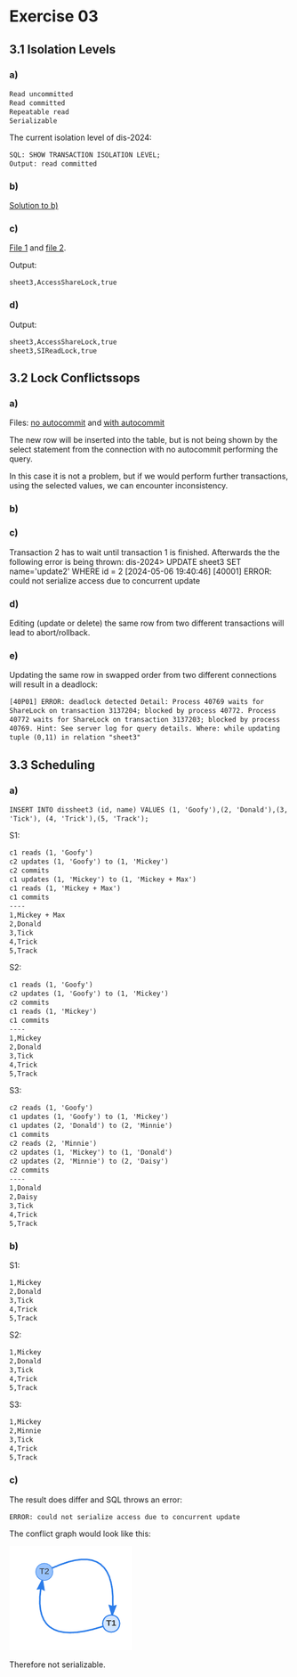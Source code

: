 # Exercise 03

## 3.1 Isolation Levels

### a)

    Read uncommitted
    Read committed
    Repeatable read
    Serializable

The current isolation level of dis-2024:

    SQL: SHOW TRANSACTION ISOLATION LEVEL;
    Output: read committed

### b)

[Solution to b)](3_1/b.sql)

### c)

[File 1](3_1/c_1.sql) and [file 2](3_1/c_2.sql).

Output:

    sheet3,AccessShareLock,true

### d)

Output:

    sheet3,AccessShareLock,true
    sheet3,SIReadLock,true

## 3.2 Lock Conflictssops

### a) 

Files: [no autocommit](3_2/a_n_autocommit.sql) and [with autocommit](3_2/a_w_autocommit.sql)

The new row will be inserted into the table, but is not being shown by the select statement from the connection with no autocommit performing the query.

In this case it is not a problem, but if we would perform further transactions, using the selected values, we can encounter inconsistency.

### b)

### c)

Transaction 2 has to wait until transaction 1 is finished. Afterwards the the following error is being thrown:
    dis-2024> UPDATE sheet3 SET name='update2' WHERE id = 2
    [2024-05-06 19:40:46] [40001] ERROR: could not serialize access due to concurrent update

### d)

Editing (update or delete) the same row from two different transactions will lead to abort/rollback.

### e)

Updating the same row in swapped order from two different connections will result in a deadlock:

    [40P01] ERROR: deadlock detected Detail: Process 40769 waits for ShareLock on transaction 3137204; blocked by process 40772. Process 40772 waits for ShareLock on transaction 3137203; blocked by process 40769. Hint: See server log for query details. Where: while updating tuple (0,11) in relation "sheet3"

## 3.3 Scheduling

### a)

    INSERT INTO dissheet3 (id, name) VALUES (1, 'Goofy'),(2, 'Donald'),(3, 'Tick'), (4, 'Trick'),(5, 'Track');

S1:

    c1 reads (1, 'Goofy')
    c2 updates (1, 'Goofy') to (1, 'Mickey')
    c2 commits 
    c1 updates (1, 'Mickey') to (1, 'Mickey + Max')
    c1 reads (1, 'Mickey + Max')
    c1 commits
    ----
    1,Mickey + Max
    2,Donald
    3,Tick
    4,Trick
    5,Track

S2:

    c1 reads (1, 'Goofy')
    c2 updates (1, 'Goofy') to (1, 'Mickey')
    c2 commits
    c1 reads (1, 'Mickey')
    c1 commits
    ----
    1,Mickey
    2,Donald
    3,Tick
    4,Trick
    5,Track

S3:

    c2 reads (1, 'Goofy')
    c1 updates (1, 'Goofy') to (1, 'Mickey')
    c1 updates (2, 'Donald') to (2, 'Minnie')
    c1 commits
    c2 reads (2, 'Minnie')
    c2 updates (1, 'Mickey') to (1, 'Donald')
    c2 updates (2, 'Minnie') to (2, 'Daisy')
    c2 commits
    ----
    1,Donald
    2,Daisy
    3,Tick
    4,Trick
    5,Track

### b)

S1:

    1,Mickey
    2,Donald
    3,Tick
    4,Trick
    5,Track

S2:

    1,Mickey
    2,Donald
    3,Tick
    4,Trick
    5,Track

S3:

    1,Mickey
    2,Minnie
    3,Tick
    4,Trick
    5,Track

### c)

The result does differ and SQL throws an error:

    ERROR: could not serialize access due to concurrent update

The conflict graph would look like this:

![Conflict Graph](conflict_graph.png)

Therefore not serializable.
